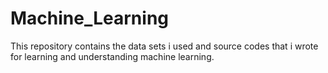 # Machine_Learning
This repository contains the data sets i used and source codes that i wrote for learning and understanding machine learning.
